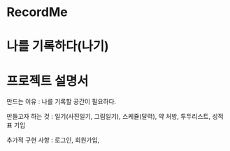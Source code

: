 # RecordMe 
# 나를 기록하다(나기)

# 프로젝트 설명서

만드는 이유 : 나를 기록할 공간이 필요하다.


만들고자 하는 것 : 일기(사진일기, 그림일기), 스케쥴(달력), 약 처방, 투두리스트, 성적표 기입

추가적 구현 사항 : 로그인, 회원가입, 


